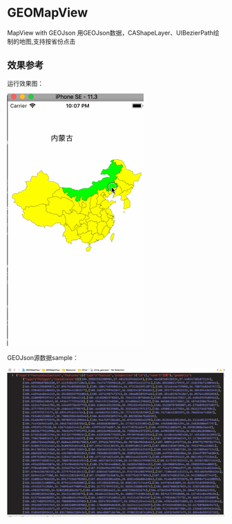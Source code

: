 # GEOMapView
MapView with GEOJson
用GEOJson数据，CAShapeLayer、UIBezierPath绘制的地图,支持按省份点击

## 效果参考

运行效果图：

![Image text](/screenshots/map_rec.gif)

GEOJson源数据sample：

![Image text](/screenshots/GEOJson样例数据.png)

